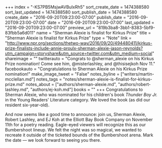 +++
index = "-KS7PB5MsjwAVBuIxRh5"
sort_create_date = 1474388580
sort_last_updated = 1474388580
sort_publish_date = 1474388580
create_date = "2016-09-20T09:23:00-07:00"
publish_date = "2016-09-20T09:23:00-07:00"
date = "2016-09-20T09:23:00-07:00"
last_updated = "2016-09-20T09:23:00-07:00"
preview_url = "819b3ba8-3bb1-8383-5bf9-83fbb5a6d011"
name = "Sherman Alexie is finalist for Kirkus Prize"
title = "Sherman Alexie is finalist for Kirkus Prize"
type = "Note"
link = "http://www.npr.org/sections/thetwo-way/2016/09/20/494480411/kirkus-prize-finalists-include-annie-proulx-sherman-alexie-jason-reynolds?utm_campaign=storyshare&utm_source=twitter.com&utm_medium=social"
shareimage = ""
twitterauto = "Congrats to @sherman_alexie on his Kirkus Prize nomination! Come see him, @misterlashley, and @thisisejkoh Nov 11."
facebookauto = "Congratulations to Sherman Alexie on his Kirkus Prize nomination!"
make_image_tweet = "False"
notes_byline = ["writers/martin-mcclellan.md"]
notes_tags = "notes/sherman-alexie-is-finalist-for-kirkus-prize.md"
notes_about = ["authors/sherman-alexie.md", "authors/robert-lashley.md", "authors/ej-koh.md"]
books = ""
+++
Congratulations to Sherman Alexie, who was nominated for his children's book _Thunder Boy Jr._ in the Young Readers' Literature category. We loved the book (as did our resident six-year-old). 

And now seems like a good time to announce: join us, Sherman Alexie, Robert Lashley, and EJ Koh at the Elliott Bay Book Company on November 11th for a poetry reading. Eagle-eyed viewers will recognize this as our Bumbershoot lineup. We felt the night was so magical, we wanted to recreate it outside of the ticketed bounds of the Bumbershoot arena. Mark the date &mdash; we look forward to seeing you there. 